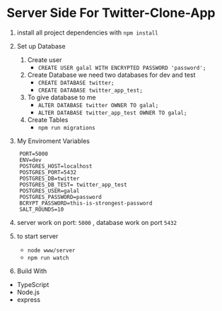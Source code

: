 # Server Side For Twitter-Clone-App

1. install all project dependencies with `npm install`

2. Set up Database

   1. Create user
      - `CREATE USER galal WITH ENCRYPTED PASSWORD 'password';`
   2. Create Database we need two databases for dev and test
      - `CREATE DATABASE twitter;`
      - `CREATE DATABASE twitter_app_test;`
   3. To give database to me
      - `ALTER DATABASE twitter OWNER TO galal;`
      - `ALTER DATABASE twitter_app_test OWNER TO galal;`
   4. Create Tables
      - `npm run migrations`

3. My Enviroment Variables

```
    PORT=5000
    ENV=dev
    POSTGRES_HOST=localhost
    POSTGRES_PORT=5432
    POSTGRES_DB=twitter
    POSTGRES_DB_TEST= twitter_app_test
    POSTGRES_USER=galal
    POSTGRES_PASSWORD=password
    BCRYPT_PASSWORD=this-is-strongest-password
    SALT_ROUNDS=10
```

4. server work on port: `5000` , database work on port `5432`

5. to start server

   - `node www/server`
   - `npm run watch`

6. Build With

- TypeScript
- Node.js
- express
